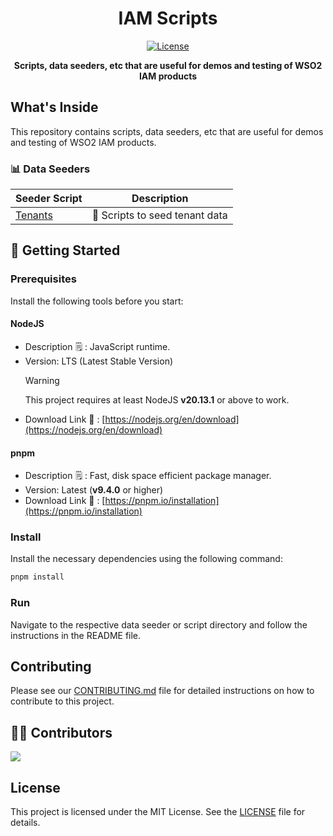 <div align="center">
  <h1 align="center">
    IAM Scripts
  </h1>

  <p align="center">
    <a href="./LICENSE">
      <img src="https://img.shields.io/badge/License-MIT-blue.svg" alt="License">
    </a>
    </a>
  </p>

  <p align="center">
    <b>
      Scripts, data seeders, etc that are useful for demos and testing of WSO2 IAM products
    </b>
  </p>
</div>

## What's Inside

This repository contains scripts, data seeders, etc that are useful for demos and testing of WSO2 IAM products.

### 📊 Data Seeders

| Seeder Script | Description |
|---------------|-------------|
| [Tenants](data-seeders/tenants/README.md) | 🏢 Scripts to seed tenant data |

## 🚀 Getting Started

### Prerequisites

Install the following tools before you start:

#### NodeJS

* Description 🗒️ : JavaScript runtime.
* Version: LTS (Latest Stable Version)
  > [!Warning]
  > This project requires at least NodeJS **v20.13.1** or above to work.
* Download Link 🔗 : [https://nodejs.org/en/download](https://nodejs.org/en/download)

#### pnpm

* Description 🗒️ : Fast, disk space efficient package manager.
* Version: Latest (**v9.4.0** or higher)
* Download Link 🔗 : [https://pnpm.io/installation](https://pnpm.io/installation)

### Install

Install the necessary dependencies using the following command:

```bash
pnpm install
```

### Run

Navigate to the respective data seeder or script directory and follow the instructions in the README file.

## Contributing

Please see our [CONTRIBUTING.md](CONTRIBUTING.md) file for detailed instructions on how to contribute to this project.

## 👨‍💻 Contributors

<!-- UNCOMMENT-START: Uncomment this -->
<!-- <a href="https://github.com/<__GITHUB_USERNAME__>/<__GITHUB_REPOSITORY_NAME__>/graphs/contributors">
  <img src="https://contrib.rocks/image?repo=<__GITHUB_USERNAME__>/<__GITHUB_REPOSITORY_NAME__>" />
</a> -->
<!-- UNCOMMENT-END: Uncomment this -->

<!-- DELETE-START: Uncomment this -->
<a href="https://github.com/brionmario/iam-scripts/graphs/contributors">
  <img src="https://contrib.rocks/image?repo=brionmario/iam-scripts" />
</a>
<!-- DELETE-START: Uncomment this -->

## License

This project is licensed under the MIT License. See the [LICENSE](LICENSE) file for details.

